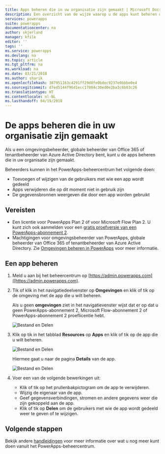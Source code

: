 ```yaml
---
title: Apps beheren die in uw organisatie zijn gemaakt | Microsoft Docs
description: Een overzicht van de wijze waarop u de apps kunt beheren die in uw organisatie zijn gemaakt
services: powerapps
suite: powerapps
documentationcenter: na
author: skjerland
manager: kfile
editor: ''
tags: ''
ms.service: powerapps
ms.devlang: na
ms.topic: article
ms.tgt_pltfrm: na
ms.workload: na
ms.date: 03/21/2018
ms.author: sharik
ms.openlocfilehash: 307951163c4291ff29d8fe0bdec9237e0bbbe0e4
ms.sourcegitcommit: d7ed5144f96d1ecc17084c30ed0e2ba3c6b03c26
ms.translationtype: HT
ms.contentlocale: nl-NL
ms.lasthandoff: 04/19/2018
---
```

# <a name="manage-apps-created-in-your-organization"></a>De apps beheren die in uw organisatie zijn gemaakt
Als u een omgevingsbeheerder, globale beheerder van Office 365 of tenantbeheerder van Azure Active Directory bent, kunt u de apps beheren die in uw organisatie zijn gemaakt.

Beheerders kunnen in het PowerApps-beheercentrum het volgende doen:
* Toevoegen of wijzigen van de gebruikers met wie een app wordt gedeeld
* Apps verwijderen die op dit moment niet in gebruik zijn
* De gegevensbronnen weergeven die door een app worden gebruikt

## <a name="prerequisites"></a>Vereisten
* Een licentie voor PowerApps Plan 2 óf voor Microsoft Flow Plan 2. U kunt zich ook aanmelden voor een [gratis proefversie van een PowerApps-abonnement 2](https://web.powerapps.com/signup?redirect=marketing&email=).
* Machtigingen voor omgevingsbeheerder van PowerApps, globale beheerder van Office 365 of tenantbeheerder van Azure Active Directory. Zie [Omgevingen beheren in PowerApps](environments-administration.md) voor meer informatie.

## <a name="manage-an-app"></a>Een app beheren
1. Meld u aan bij het beheercentrum op [https://admin.powerapps.com]([https://admin.powerapps.com).
2. Tik of klik in het navigatiedeelvenster op **Omgevingen** en klik of tik op de omgeving met de app die u wilt beheren.

    Als u geen **omgevingen** ziet in het navigatievenster wijst dat er op dat u geen PowerApps-abonnement 2, Microsoft Flow-abonnement 2 of PowerApps-abonnement 2 proeflicentie hebt.

    ![Bestand en Delen](./media/admin-manage-apps/environment.png)
3. Klik op tik in het tabblad **Resources** op **Apps** en klik of tik op de app die u wilt beheren.

   ![Bestand en Delen](./media/admin-manage-apps/resources.png)

    Hiermee gaat u naar de pagina **Details** van de app.

    ![Bestand en Delen](./media/admin-manage-apps/app-details.png)
4. Voer een van de volgende bewerkingen uit:

    * Klik of tik op het prullenbakpictogram om de app te verwijderen.
    * Wijzig de eigenaar van de app.
    * Geef gegevensverbindingen, stromen en andere gegevens weer die zijn gekoppeld aan de app.
    * Klik of tik op **Delen** om de gebruikers met wie de app wordt gedeeld weer te geven of te wijzigen.

## <a name="next-steps"></a>Volgende stappen
Bekijk andere [handleidingen](signup-for-powerapps-admin.md) voor meer informatie over wat u nog meer kunt doen vanuit het PowerApps-beheercentrum.
